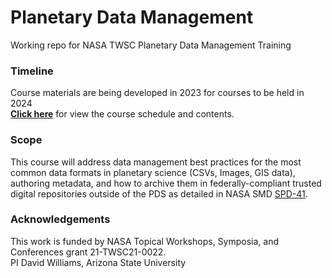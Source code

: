 # Planetary Data Management
Working repo for NASA TWSC Planetary Data Management Training

### Timeline
Course materials are being developed in 2023 for courses to be held in 2024<br/>
**[Click here](https://github.com/mahunterUSGS/TWSC_Data_Management/blob/main/DOCS/Schedule.md)** for view the course schedule and contents.

### Scope
This course will address data management best practices for the most common data formats in planetary science (CSVs, Images, GIS data), authoring metadata, and how to archive them in federally-compliant trusted digital repositories outside of the PDS as detailed in NASA SMD [SPD-41](https://science.nasa.gov/science-red/s3fs-public/atoms/files/Scientific%20Information%20policy%20SPD-41.pdf).

### Acknowledgements
This work is funded by NASA Topical Workshops, Symposia, and Conferences grant 21-TWSC21-0022.<br/>PI David Williams, Arizona State University
